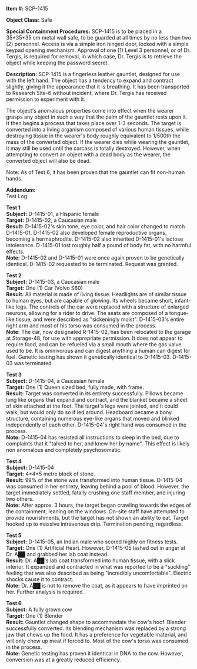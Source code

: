 **Item #:** SCP-1415

**Object Class:** Safe

**Special Containment Procedures:** SCP-1415 is to be placed in a 35\*35\*35 cm metal wall safe, to be guarded at all times by no less than two (2) personnel. Access is via a simple iron hinged door, locked with a simple keypad opening mechanism. Approval of one (1) Level 3 personnel, or of Dr. Tergis, is required for removal, in which case, Dr. Tergis is to retrieve the object while keeping the password secret.

**Description:** SCP-1415 is a fingerless leather gauntlet, designed for use with the left hand. The object has a tendency to expand and contract slightly, giving it the appearance that it is breathing. It has been transported to Research Site-6 without incident, where Dr. Tergis has received permission to experiment with it.

The object's anomalous properties come into effect when the wearer grasps any object in such a way that the palm of the gauntlet rests upon it. It then begins a process that takes place over 1-3 seconds. The target is converted into a living organism composed of various human tissues, while destroying tissue in the wearer's body roughly equivalent to 1/500th the mass of the converted object. If the wearer dies while wearing the gauntlet, it may still be used until the carcass is totally destroyed. However, when attempting to convert an object with a dead body as the wearer, the converted object will also be dead.

Note: As of Test 6, it has been proven that the gauntlet can fit non-human hands.

**Addendum:**  
Test Log

**Test 1**  
**Subject:** D-1415-01, a Hispanic female  
**Target:** D-1415-02, a Caucasian male  
**Result:** D-1415-02's skin tone, eye color, and hair color changed to match D-1415-01. D-1415-02 also developed female reproductive organs, becoming a hermaphrodite. D-1415-02 also inherited D-1415-01's lactose intolerance. D-1415-01 lost roughly half a pound of body fat, with no harmful effects.  
**Note:** D-1415-02 and D-1415-01 were once again proven to be genetically identical. D-1415-02 requested to be terminated. Request was granted.

**Test 2**  
**Subject:** D-1415-03, a Caucasian male  
**Target:** One (1) Car (Volvo S60)  
**Result:** All material is made of living tissue. Headlights are of similar tissue to human eyes, but are capable of glowing. Its wheels became short, infant-like legs. The controls of the car were replaced with a structure of enlarged neurons, allowing for a rider to drive. The seats are composed of a tongue-like tissue, and were described as "sickeningly moist". D-1415-03's entire right arm and most of his torso was consumed in the process.  
**Note:** The car, now designated R-1415-02, has been relocated to the garage at Storage-48, for use with appropriate permission. It does not appear to require food, and can be refueled via a small mouth where the gas valve used to be. It is omnivorous and can digest anything a human can digest for fuel. Genetic testing has shown it genetically identical to D-1415-03. D-1415-03 was terminated.

**Test 3**  
**Subject:** D-1415-04, a Caucasian female  
**Target:** One (1) Queen sized bed, fully made, with frame.  
**Result:** Target was converted in its entirety successfully. Pillows became lung like organs that expand and contract, and the blanket became a sheet of skin attached at the foot. The target's legs were jointed, and it could walk, but would only do so if led around. Headboard became a bony structure, containing numerous eye-like organs that moved and blinked independently of each other. D-1415-04's right hand was consumed in the process.  
**Note:** D-1415-04 has resisted all instructions to sleep in the bed, due to complaints that it "talked to her, and knew her by name". This effect is likely non anomalous and completely psychosomatic.

**Test 4**  
**Subject:** D-1415-04  
**Target:** 4\*4\*5 metre block of stone.  
**Result:** 99% of the stone was transformed into human tissue. D-1415-04 was consumed in her entirety, leaving behind a pool of blood. However, the target immediately settled, fatally crushing one staff member, and injuring two others.  
**Note:** After approx. 3 hours, the target began crawling towards the edges of the containment, leaning on the windows. On-site staff have attempted to provide nourishments, but the target has not shown an ability to eat. Target hooked up to massive intravenous drip. Termination pending, regardless.

**Test 5**  
**Subject:** D-1415-05, an Indian male who scored highly on fitness tests.  
**Target:** One (1) Artificial Heart. However, D-1415-05 lashed out in anger at Dr. A██ and grabbed her lab coat instead.  
**Result:** Dr. A██'s lab coat transformed into human tissue, with a slick interior. It expanded and contracted in what was reported to be a "suckling" feeling that was also described as being "incredibly uncomfortable". Electric shocks cause it to contract.  
**Note:** Dr. A██ is not to remove the coat, as it appears to have imprinted on her. Further analysis is required.

**Test 6**  
**Subject:** A fully grown cow  
**Target:** One (1) Blender  
**Result:** Gauntlet changed shape to accommodate the cow's hoof. Blender successfully converted. Its blending mechanism was replaced by a strong jaw that chews up the food. It has a preference for vegetable material, and will only chew up meat if forced to. Most of the cow's torso was consumed in the process.  
**Note:** Genetic testing has proven it identical in DNA to the cow. However, conversion was at a greatly reduced efficiency.